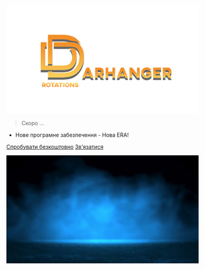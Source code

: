 ![logo](_media/logo.png)

> Скоро ...

- Нове програмне забезпечення - Нова ERA!

[Спробувати безкоштовно](https://c132062.hostnl02.fornex.host/)
[Зв'язатися](https://discord.com/users/250267265285488641)

![](_media/bg.png)